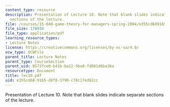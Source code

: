 ```yaml
---
content_type: resource
description: Presentation of Lecture 10. Note that blank slides indicate separate
  sections of the lecture.
file: /courses/15-040-game-theory-for-managers-spring-2004/e355cd689165d8f83790c78c17ed62cc_lec10.pdf
file_size: 178010
file_type: application/pdf
learning_resource_types:
- Lecture Notes
license: https://creativecommons.org/licenses/by-nc-sa/4.0/
ocw_type: OCWFile
parent_title: Lecture Notes
parent_type: CourseSection
parent_uid: 05737ce0-b41b-ba22-5ba8-fd861d6ba36a
resourcetype: Document
title: lec10.pdf
uid: e355cd68-9165-d8f8-3790-c78c17ed62cc
---
```

Presentation of Lecture 10. Note that blank slides indicate separate sections of the lecture.